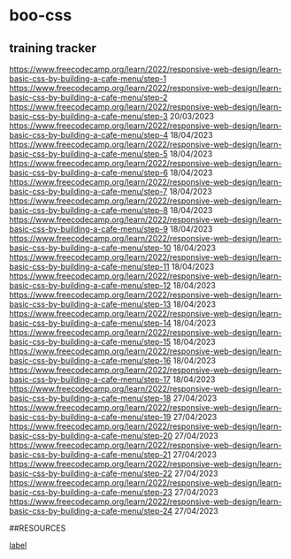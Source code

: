 # boo-css
## training tracker 
https://www.freecodecamp.org/learn/2022/responsive-web-design/learn-basic-css-by-building-a-cafe-menu/step-1
https://www.freecodecamp.org/learn/2022/responsive-web-design/learn-basic-css-by-building-a-cafe-menu/step-2
https://www.freecodecamp.org/learn/2022/responsive-web-design/learn-basic-css-by-building-a-cafe-menu/step-3 20/03/2023
https://www.freecodecamp.org/learn/2022/responsive-web-design/learn-basic-css-by-building-a-cafe-menu/step-4 18/04/2023
https://www.freecodecamp.org/learn/2022/responsive-web-design/learn-basic-css-by-building-a-cafe-menu/step-5 18/04/2023
https://www.freecodecamp.org/learn/2022/responsive-web-design/learn-basic-css-by-building-a-cafe-menu/step-6 18/04/2023
https://www.freecodecamp.org/learn/2022/responsive-web-design/learn-basic-css-by-building-a-cafe-menu/step-7 18/04/2023
https://www.freecodecamp.org/learn/2022/responsive-web-design/learn-basic-css-by-building-a-cafe-menu/step-8 18/04/2023
https://www.freecodecamp.org/learn/2022/responsive-web-design/learn-basic-css-by-building-a-cafe-menu/step-9 18/04/2023
https://www.freecodecamp.org/learn/2022/responsive-web-design/learn-basic-css-by-building-a-cafe-menu/step-10 18/04/2023
https://www.freecodecamp.org/learn/2022/responsive-web-design/learn-basic-css-by-building-a-cafe-menu/step-11 18/04/2023
https://www.freecodecamp.org/learn/2022/responsive-web-design/learn-basic-css-by-building-a-cafe-menu/step-12 18/04/2023
https://www.freecodecamp.org/learn/2022/responsive-web-design/learn-basic-css-by-building-a-cafe-menu/step-13 18/04/2023
https://www.freecodecamp.org/learn/2022/responsive-web-design/learn-basic-css-by-building-a-cafe-menu/step-14 18/04/2023
https://www.freecodecamp.org/learn/2022/responsive-web-design/learn-basic-css-by-building-a-cafe-menu/step-15 18/04/2023
https://www.freecodecamp.org/learn/2022/responsive-web-design/learn-basic-css-by-building-a-cafe-menu/step-16 18/04/2023
https://www.freecodecamp.org/learn/2022/responsive-web-design/learn-basic-css-by-building-a-cafe-menu/step-17 18/04/2023
https://www.freecodecamp.org/learn/2022/responsive-web-design/learn-basic-css-by-building-a-cafe-menu/step-18 27/04/2023
https://www.freecodecamp.org/learn/2022/responsive-web-design/learn-basic-css-by-building-a-cafe-menu/step-19 27/04/2023
https://www.freecodecamp.org/learn/2022/responsive-web-design/learn-basic-css-by-building-a-cafe-menu/step-20 27/04/2023
https://www.freecodecamp.org/learn/2022/responsive-web-design/learn-basic-css-by-building-a-cafe-menu/step-21 27/04/2023
https://www.freecodecamp.org/learn/2022/responsive-web-design/learn-basic-css-by-building-a-cafe-menu/step-22 27/04/2023
https://www.freecodecamp.org/learn/2022/responsive-web-design/learn-basic-css-by-building-a-cafe-menu/step-23 27/04/2023
https://www.freecodecamp.org/learn/2022/responsive-web-design/learn-basic-css-by-building-a-cafe-menu/step-24 27/04/2023

##RESOURCES

[label](https://developer.mozilla.org/en-US/docs/Learn/CSS/Introduction_to_CSS)